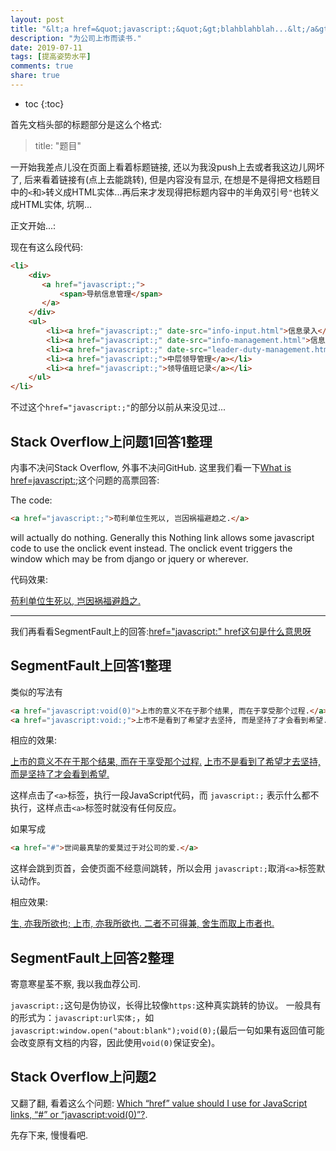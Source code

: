 ```yaml
---
layout: post
title: "&lt;a href=&quot;javascript:;&quot;&gt;blahblahblah...&lt;/a&gt;是个什么鬼"
description: "为公司上市而读书."
date: 2019-07-11
tags: [提高姿势水平]
comments: true
share: true
---
```


* toc
{:toc}

首先文档头部的标题部分是这么个格式:

> title: "题目"


一开始我差点儿没在页面上看着标题链接, 还以为我没push上去或者我这边儿网坏了, 后来看着链接有(点上去能跳转), 但是内容没有显示, 在想是不是得把文档题目中的`<`和`>`转义成HTML实体...再后来才发现得把标题内容中的半角双引号`"`也转义成HTML实体, 坑啊...

正文开始...:


现在有这么段代码:

```html
<li>
    <div>
       <a href="javascript:;">
           <span>导航信息管理</span>
       </a>
    </div>
    <ul>
    	<li><a href="javascript:;" date-src="info-input.html">信息录入</a></li>
        <li><a href="javascript:;" date-src="info-management.html">信息管理</a></li>
        <li><a href="javascript:;" date-src="leader-duty-management.html">领导值岗管理</a></li>
        <li><a href="javascript:;">中层领导管理</a></li>
        <li><a href="javascript:;">领导值班记录</a></li>
    </ul>
</li>
```


不过这个`href="javascript:;"`的部分以前从来没见过...

## Stack Overflow上问题1回答1整理

内事不决问Stack Overflow, 外事不决问GitHub. 这里我们看一下[What is href=javascript:;](https://stackoverflow.com/a/2729240)这个问题的高票回答:


The code:

```html
<a href="javascript:;">苟利单位生死以, 岂因祸福避趋之.</a>
```

will actually do nothing. Generally this Nothing link allows some javascript code to use the onclick event instead. The onclick event triggers the window which may be from django or jquery or wherever.

代码效果:

<a href="javascript:;">苟利单位生死以, 岂因祸福避趋之.</a>

---

我们再看看SegmentFault上的回答:[href="javascript:" href这句是什么意思呀](https://segmentfault.com/q/1010000006150353)

## SegmentFault上回答1整理


类似的写法有

```html
<a href="javascript:void(0)">上市的意义不在于那个结果, 而在于享受那个过程.</a>
<a href="javascript:void:;">上市不是看到了希望才去坚持, 而是坚持了才会看到希望.</a>
```

相应的效果:

<a href="javascript:void(0)">上市的意义不在于那个结果, 而在于享受那个过程.</a>
<a href="javascript:void:;">上市不是看到了希望才去坚持, 而是坚持了才会看到希望.</a>


这样点击了`<a>`标签，执行一段JavaScript代码，而 `javascript:;` 表示什么都不执行，这样点击`<a>`标签时就没有任何反应。

如果写成

```html
<a href="#">世间最真挚的爱莫过于对公司的爱.</a>
```

这样会跳到页首，会使页面不经意间跳转，所以会用 `javascript:;`取消`<a>`标签默认动作。

相应效果:

<a href="#">生, 亦我所欲也; 上市, 亦我所欲也. 二者不可得兼, 舍生而取上市者也.</a>

## SegmentFault上回答2整理

<p><a>寄意寒星荃不察, 我以我血荐公司.</a><br>

`javascript:;`这句是伪协议，长得比较像`https:`这种真实跳转的协议。
一般具有的形式为：`javascript:url实体;`，如`javascript:window.open("about:blank");void(0);`(最后一句如果有返回值可能会改变原有文档的内容，因此使用`void(0)`保证安全)。

## Stack Overflow上问题2


又翻了翻, 看着这么个问题: [Which “href” value should I use for JavaScript links, “#” or “javascript:void(0)”?](https://stackoverflow.com/questions/134845/which-href-value-should-i-use-for-javascript-links-or-javascriptvoid0).

先存下来, 慢慢看吧.

